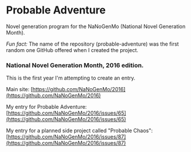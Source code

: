 # Probable Adventure

Novel generation program for the NaNoGenMo (National Novel Generation Month).

_Fun fact:_ The name of the repository (probable-adventure) was the first random one GitHub offered when I created the project.

### National Novel Generation Month, 2016 edition.

This is the first year I'm attempting to create an entry.

Main site: [https://github.com/NaNoGenMo/2016](https://github.com/NaNoGenMo/2016)

My entry for Probable Adventure: [https://github.com/NaNoGenMo/2016/issues/65](https://github.com/NaNoGenMo/2016/issues/65)

My entry for a planned side project called "Probable Chaos": [https://github.com/NaNoGenMo/2016/issues/87](https://github.com/NaNoGenMo/2016/issues/87)
